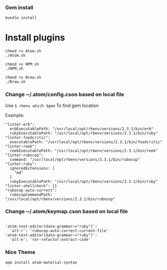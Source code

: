 ### Gem install
`bundle install`
# Install plugins

```
chmod +x Atom.sh
./Atom.sh

chmod +x NPM.sh
./NPM.sh

chmod +x Brew.sh
./Brew.sh
```

### Change ~/.atom/config.cson based on local file

Use `$ rbenv which $gem`
To find gem location

Example:

```
"linter-erb":
  erbExecutablePath: "/usr/local/opt/rbenv/versions/2.3.1/bin/erb"
  rubyExecutablePath: "/usr/local/opt/rbenv/versions/2.3.1/bin/ruby"
"linter-foodcritic":
  executablePath: "/usr/local/opt/rbenv/versions/2.3.1/bin/foodcritic"
"linter-reek":
  reekExecutablePath: "/usr/local/opt/rbenv/versions/2.3.1/bin/reek"
"linter-rubocop":
  command: "/usr/local/opt/rbenv/versions/2.3.1/bin/rubocop"
"linter-ruby":
  ignoredExtensions: [
    "md"
  ]
  rubyExecutablePath: "/usr/local/opt/rbenv/versions/2.3.1/bin/ruby"
"linter-shellcheck": {}
"rubocop-auto-correct":
  rubocopCommandPath: "/usr/local/opt/rbenv/versions/2.3.1/bin/rubocop"
```

### Change ~/.atom/keymap.cson based on local file
```

'atom-text-editor[data-grammar~="ruby"]':
  'alt-r': 'rubocop-auto-correct:current-file'
'atom-text-editor[data-grammar~="ruby"]':
  'alt-e': 'ror-refactor:extract-code'

```

### Nice Theme
```
apm install atom-material-syntax
```
